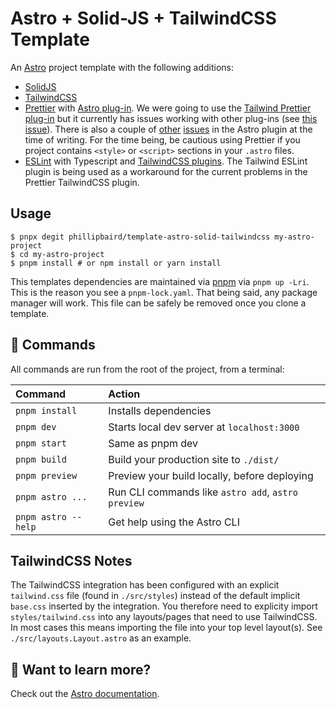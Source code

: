# Astro + Solid-JS + TailwindCSS Template

An [Astro](https://astro.build) project template with the following additions:

- [SolidJS](https://www.solidjs.com)
- [TailwindCSS](https://tailwindcss.com)
- [Prettier](https://prettier.io) with [Astro plug-in](https://github.com/withastro/prettier-plugin-astro).
  We were going to use the [Tailwind Prettier plug-in](https://github.com/tailwindlabs/prettier-plugin-tailwindcss) but it currently has issues working with other plug-ins (see [this issue](https://github.com/tailwindlabs/prettier-plugin-tailwindcss/issues/31)). There is also a couple of [other](https://github.com/withastro/prettier-plugin-astro/issues/272) [issues](https://github.com/withastro/prettier-plugin-astro/issues/260) in the Astro plugin at the time of writing.  For the time being, be cautious using Prettier if you project contains `<style>` or `<script>` sections in your `.astro` files.
- [ESLint](https://eslint.org) with Typescript and [TailwindCSS plugins](https://github.com/francoismassart/eslint-plugin-tailwindcss). The Tailwind ESLint plugin is being used as a workaround for the current problems in the Prettier TailwindCSS plugin.

## Usage

```shell
$ pnpx degit phillipbaird/template-astro-solid-tailwindcss my-astro-project
$ cd my-astro-project
$ pnpm install # or npm install or yarn install
```

This templates dependencies are maintained via [pnpm](https://pnpm.io) via `pnpm up -Lri`.  This is the reason you see a `pnpm-lock.yaml`. That being said, any package manager will work. This file can be safely be removed once you clone a template.

## 🧞 Commands

All commands are run from the root of the project, from a terminal:

| Command             | Action                                             |
| :------------------ | :------------------------------------------------- |
| `pnpm install`      | Installs dependencies                              |
| `pnpm dev`          | Starts local dev server at `localhost:3000`        |
| `pnpm start`        | Same as pnpm dev                                   |
| `pnpm build`        | Build your production site to `./dist/`            |
| `pnpm preview`      | Preview your build locally, before deploying       |
| `pnpm astro ...`    | Run CLI commands like `astro add`, `astro preview` |
| `pnpm astro --help` | Get help using the Astro CLI                       |

## TailwindCSS Notes

The TailwindCSS integration has been configured with an explicit `tailwind.css` file (found in `./src/styles`) instead of the default implicit `base.css` inserted by the integration. You therefore need to explicity import `styles/tailwind.css` into any layouts/pages that need to use TailwindCSS. In most cases this means importing the file into your top level layout(s).  See `./src/layouts.Layout.astro` as an example.

## 👀 Want to learn more?

Check out the [Astro documentation](https://docs.astro.build).
